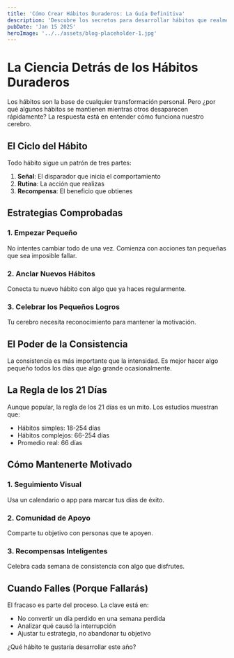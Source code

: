 ```yaml
---
title: 'Cómo Crear Hábitos Duraderos: La Guía Definitiva'
description: 'Descubre los secretos para desarrollar hábitos que realmente perduren y transformen tu vida'
pubDate: 'Jan 15 2025'
heroImage: '../../assets/blog-placeholder-1.jpg'
---
```


# La Ciencia Detrás de los Hábitos Duraderos

Los hábitos son la base de cualquier transformación personal. Pero ¿por qué algunos hábitos se mantienen mientras otros desaparecen rápidamente? La respuesta está en entender cómo funciona nuestro cerebro.

## El Ciclo del Hábito

Todo hábito sigue un patrón de tres partes:

1. **Señal**: El disparador que inicia el comportamiento
2. **Rutina**: La acción que realizas
3. **Recompensa**: El beneficio que obtienes

## Estrategias Comprobadas

### 1. Empezar Pequeño
No intentes cambiar todo de una vez. Comienza con acciones tan pequeñas que sea imposible fallar.

### 2. Anclar Nuevos Hábitos
Conecta tu nuevo hábito con algo que ya haces regularmente.

### 3. Celebrar los Pequeños Logros
Tu cerebro necesita reconocimiento para mantener la motivación.

## El Poder de la Consistencia

La consistencia es más importante que la intensidad. Es mejor hacer algo pequeño todos los días que algo grande ocasionalmente.

## La Regla de los 21 Días

Aunque popular, la regla de los 21 días es un mito. Los estudios muestran que:
- Hábitos simples: 18-254 días
- Hábitos complejos: 66-254 días
- Promedio real: 66 días

## Cómo Mantenerte Motivado

### 1. **Seguimiento Visual**
Usa un calendario o app para marcar tus días de éxito.

### 2. **Comunidad de Apoyo**
Comparte tu objetivo con personas que te apoyen.

### 3. **Recompensas Inteligentes**
Celebra cada semana de consistencia con algo que disfrutes.

## Cuando Falles (Porque Fallarás)

El fracaso es parte del proceso. La clave está en:
- No convertir un día perdido en una semana perdida
- Analizar qué causó la interrupción
- Ajustar tu estrategia, no abandonar tu objetivo

¿Qué hábito te gustaría desarrollar este año?
